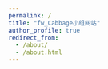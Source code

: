 ```yaml
---
permalink: /
title: "fw_Cabbage小组网站"
author_profile: true
redirect_from: 
  - /about/
  - /about.html
---
```

